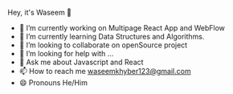 Hey, it's Waseem 👋

- 🔭 I’m currently working on Multipage React App and WebFlow
- 🌱 I’m currently learning Data Structures and Algorithms.
- 👯 I’m looking to collaborate on openSource project
- 🤔 I’m looking for help with ...
- 💬 Ask me about Javascript and React
- 📫 How to reach me waseemkhyber123@gmail.com
- 😄 Pronouns He/Him


